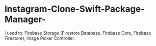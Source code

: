 # Instagram-Clone-Swift-Package-Manager-
I used to; Firebase Storage (Firestore Database, Firebase Core, Firebase Firestore), Image Picker Controller.
